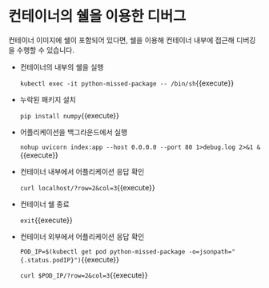 # 컨테이너의 쉘을 이용한 디버그

컨테이너 이미지에 쉘이 포함되어 있다면, 쉘을 이용해 컨테이너 내부에 접근해 디버깅을 수행할 수 있습니다.

- 컨테이너의 내부의 쉘을 실행

  `kubectl exec -it python-missed-package -- /bin/sh`{{execute}}

- 누락된 패키지 설치

  `pip install numpy`{{execute}}

- 어플리케이션을 백그라운드에서 실행

  `nohup uvicorn index:app --host 0.0.0.0 --port 80 1>debug.log 2>&1 &`{{execute}}

- 컨테이너 내부에서 어플리케이션 응답 확인

  `curl localhost/?row=2&col=3`{{execute}}

- 컨테이너 쉘 종료

  `exit`{{execute}}

- 컨테이너 외부에서 어플리케이션 응답 확인

  `POD_IP=$(kubectl get pod python-missed-package -o=jsonpath="{.status.podIP}")`{{execute}}
  
  `curl $POD_IP/?row=2&col=3`{{execute}}
